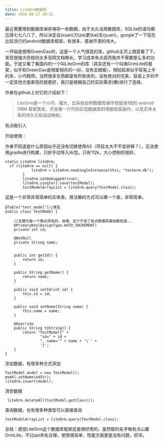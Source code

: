 ```yaml
---
title: LiteOrm数据库
date: 2016-08-17 20:31
---
```


最近需要用到数据库保存保存一些数据，由于太久没用数据库，SQLite的语句都忘得七七八八了，所以决定自(xuan)力(ze)更(kai)生(yuan)，google了一下现在比较流行的android数据库框架，有很多，感谢开源的伟大。
<!-- more -->
一开始是想用GreenDao的，这是一个人气很高的库，github主页上随意看了下，发现很强大但规则太多官网文档略长，学习成本有点高而我并不需要那么多的功能。于是又看了看国内的一个叫LiteOrm的库（其实还有一个叫做OrmLite的框架，似乎和GreenDao是相爱相杀的一对，没有去细看），相较起来似乎容易上手的多，小巧精悍。当然很多东西都是有所取舍的，没有绝对的完美，容易上手的不一定其他方面表现的就更好，我只是根据自己的实际需求(懒)进行了选择。

作者在github上对它的介绍如下：

> LiteOrm是一个小巧、强大、比系统自带数据库操作性能快1倍的 android ORM 框架类库，开发者一行代码实现数据库的增删改查操作，以及实体关系的持久化和自动映射。

有点吸引人

开始使用：

作者不知道是什么原因似乎还没有切换使用AS（项目太大不不宜转移？），无法使用gradle进行构建，只好手动导入lib包，只有112k，大小控制的很好。

```
static LiteOrm liteOrm;
  if (liteOrm == null) {
            liteOrm = LiteOrm.newSingleInstance(this, "testorm.db");
        }
        liteOrm.setDebugged(true);
        liteOrm.single().save(testModel);
        testModelArrayList = liteOrm.query(TestModel.class);
```

这是一个非常非常简单的实体类，用注解的方式可以建一个表，非常简单。
```
@Table("test_model")//表名
public class TestModel {

    //主键为每一个表必须有的，自增，这个不说了有点数据库基础都知道...
    @PrimaryKey(AssignType.AUTO_INCREMENT)
    private int id;

    @NotNull
    private String name;


    public int getId() {
        return id;
    }

    public String getName() {
        return name;
    }

    public void setId(int id) {
        this.id = id;
    }

    public void setName(String name) {
        this.name = name;
    }

    @Override
    public String toString() {
        return "TestModel{" +
                "id=" + id +
                ", name='" + name + '\'' +
                '}';
    }
}
```

添加数据，有很多种方式添加
```
TestModel model = new TestModel();
model.setName(edStr);
liteOrm.insert(model);
```

清空数据
```
 liteOrm.deleteAll(testModel.getClass());
```
查询数据，也有很多种类型可以直接查询
```
testModelArrayList = liteOrm.query(TestModel.class);
```


总结：感觉LiteOrm这个数据库框架还是很好用的，虽然取的名字略有点山寨OrmLite，不过api命名合理，使用很简单，性能方面更是没有问题，好评。

